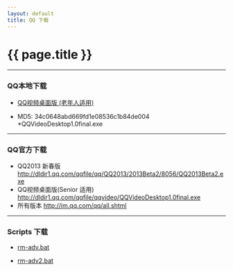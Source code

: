```yaml
---
layout: default
title: QQ 下载 
---
```


# {{ page.title }}


-----------------------------------------------

### QQ本地下载


- [QQ视频桌面版 (老年人适用)][202]
- MD5: 34c0648abd669fd1e08536c1b84de004 *QQVideoDesktop1.0final.exe

  [202]: ./QQVideoDesktop1.0final.exe    "QQVideoDesktop1.0final.exe"


-----------------------------------------------
### QQ官方下载

- QQ2013 新春版 <http://dldir1.qq.com/qqfile/qq/QQ2013/2013Beta2/8056/QQ2013Beta2.exe>
- QQ视频桌面版(Senior 适用) <http://dldir1.qq.com/qqfile/qqvideo/QQVideoDesktop1.0final.exe>
- 所有版本 <http://im.qq.com/qq/all.shtml>

-----------------------------------------------
### Scripts 下载

- [rm-adv.bat][203]

  [203]: /Downloads/QQ/rm-adv.bat    "rm-adv.bat"
  
    
- [rm-adv2.bat][204]

  [204]: /Downloads/QQ/rm-adv2.bat    "rm-adv2.bat"

